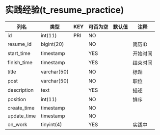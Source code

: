 # 实践经验(t_resume_practice)
| 列名 | 类型 | KEY | 可否为空 | 默认值 | 注释 |
| ---- | ---- | ---- | ---- | ---- | ----  |
| id | int(11) | PRI | NO |  |  |
| resume_id | bigint(20) |  | NO |  | 简历ID |
| start_time | timestamp |  | YES |  | 开始时间 |
| finish_time | timestamp |  | YES |  | 结束时间 |
| title | varchar(50) |  | NO |  | 标题 |
| post | varchar(50) |  | NO |  | 职位 |
| description | text |  | YES |  | 描述 |
| position | int(11) |  | NO |  | 排序 |
| create_time | timestamp |  | NO |  |  |
| update_time | timestamp |  | NO |  |  |
| on_work | tinyint(4) |  | YES |  | 实践中 |